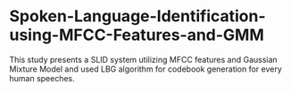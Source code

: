 # Spoken-Language-Identification-using-MFCC-Features-and-GMM
This study presents a SLID system utilizing MFCC features and Gaussian Mixture Model and used LBG algorithm for codebook generation for every human speeches.

